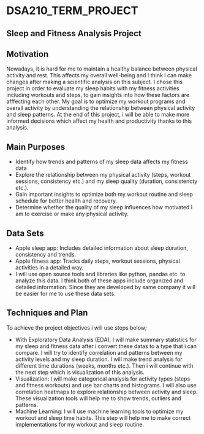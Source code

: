 # DSA210_TERM_PROJECT

## Sleep and Fitness Analysis Project

## Motivation

Nowadays, it is hard for me to maintain a healthy balance between physical activity and rest. This affects my overall well-being and I think I can make changes after making a scientific analysis on this subject.
I chose this project in order to evaluate my sleep habits with my fitness activities including workouts and steps, 
to gain insights into how these factors are afffecting each other. My goal is to optimize my workout programs and overall activity by understanding the relationship between physical activity and sleep patterns. At the end of this project, i will be able to make
more informed decisions which affect my health and productivity thanks to this analysis.

## Main Purposes

- Identify how trends and patterns of my sleep data affects my fitness data
- Explore the relationship between my physical activity (steps, workout sessions, consistency etc.) and my sleep quality (duration, consistencty etc.).
- Gain important insights to optimize both my workout routine and sleep schedule for better health and recovery.
- Determine whether the quality of my sleep influences how motivated I am to exercise or make any physical activity.

## Data Sets

- Apple sleep app: Includes detailed information about sleep duration, consistency and trends.
- Apple fitness app: Tracks daily steps, workout sessions, physical activities in a detailed way.
- I will use open source tools and libraries like python, pandas etc. to analyze this data. I think both of these apps include organized and detailed information. Since they are developed by same company it will be easier for me to use these data sets.

## Techniques and Plan

To achieve the project objectives i will use steps below;
- With Exploratory Data Analysis (EDA), I will make summary statistics for my sleep and fitness data after i convert these datas to a type that i can compare. I will try to identify correlation and patterns between my activity levels and my sleep duration. I will make trend analysis for different time durations (weeks, months etc.). Then i will continue with the next step which is visualization of this analysis.
- Visualization: I will make categorical analysis for activity types (steps and fitness workouts) and use bar charts and histograms. I will also use correlation heatmaps to explore relationship between activity and sleep. These visualization tools will help me to show trends, outliers and patterns.
- Machine Learning: I will use machine learning tools to optimize my workout and sleep time habits. This step will help me to make correct implementations for my workout and sleep routine. 



